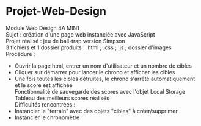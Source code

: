 # Projet-Web-Design
Module Web Design 4A MIN1  
Sujet : création d'une page web instanciée avec JavaScript  
Projet réalisé : jeu de ball-trap version Simpson  
3 fichiers  et 1 dossier produits : .html ; .css ; .js ; dossier d'images  
Procédure :  
- Ouvrir la page html, entrer un nom d'utilisateur et un nombre de cibles
- Cliquer sur démarrer pour lancer le chrono et afficher les cibles
- Une fois toutes les cibles détruites, le chrono s'arrête automatiquement et le score est affichée  
Fonctionnalité de sauvegarde des scores avec l'objet Local Storage  
Tableau des meilleurs scores réalisés  
Difficultés rencontrées :  
- Instancier le "terrain" avec des objets "cibles" à créer/supprimer
- Instancier le chronomètre